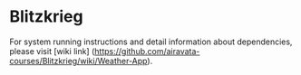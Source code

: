 # Blitzkrieg

For system running instructions and detail information about dependencies, please visit [wiki link] (https://github.com/airavata-courses/Blitzkrieg/wiki/Weather-App).  
